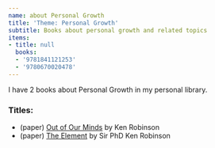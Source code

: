 ```yaml
---
name: about Personal Growth
title: 'Theme: Personal Growth'
subtitle: Books about personal growth and related topics
items:
- title: null
  books:
  - '9781841121253'
  - '9780670020478'
---
```

I have 2 books about Personal Growth in my personal library.

### Titles:
- (paper) [Out of Our Minds](/books/info/9781841121253) by Ken Robinson
- (paper) [The Element](/books/info/9780670020478) by Sir PhD Ken Robinson

